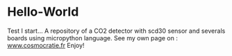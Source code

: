 # Hello-World
Test
I start...
A repository of a CO2 detector with scd30 sensor and severals boards using micropython language.
See my own page on : www.cosmocratie.fr
Enjoy!
